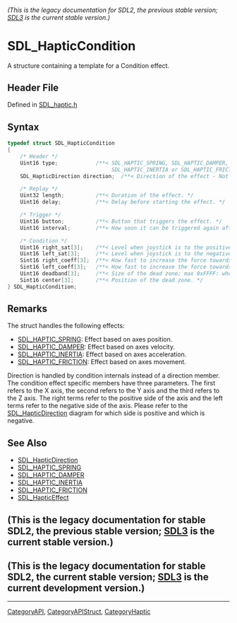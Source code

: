 ###### (This is the legacy documentation for SDL2, the previous stable version; [SDL3](https://wiki.libsdl.org/SDL3/) is the current stable version.)
# SDL_HapticCondition

A structure containing a template for a Condition effect.

## Header File

Defined in [SDL_haptic.h](https://github.com/libsdl-org/SDL/blob/SDL2/include/SDL_haptic.h)

## Syntax

```c
typedef struct SDL_HapticCondition
{
    /* Header */
    Uint16 type;            /**< SDL_HAPTIC_SPRING, SDL_HAPTIC_DAMPER,
                                 SDL_HAPTIC_INERTIA or SDL_HAPTIC_FRICTION */
    SDL_HapticDirection direction;  /**< Direction of the effect - Not used ATM. */

    /* Replay */
    Uint32 length;          /**< Duration of the effect. */
    Uint16 delay;           /**< Delay before starting the effect. */

    /* Trigger */
    Uint16 button;          /**< Button that triggers the effect. */
    Uint16 interval;        /**< How soon it can be triggered again after button. */

    /* Condition */
    Uint16 right_sat[3];    /**< Level when joystick is to the positive side; max 0xFFFF. */
    Uint16 left_sat[3];     /**< Level when joystick is to the negative side; max 0xFFFF. */
    Sint16 right_coeff[3];  /**< How fast to increase the force towards the positive side. */
    Sint16 left_coeff[3];   /**< How fast to increase the force towards the negative side. */
    Uint16 deadband[3];     /**< Size of the dead zone; max 0xFFFF: whole axis-range when 0-centered. */
    Sint16 center[3];       /**< Position of the dead zone. */
} SDL_HapticCondition;
```

## Remarks

The struct handles the following effects:

- [SDL_HAPTIC_SPRING](SDL_HAPTIC_SPRING): Effect based on axes position.
- [SDL_HAPTIC_DAMPER](SDL_HAPTIC_DAMPER): Effect based on axes velocity.
- [SDL_HAPTIC_INERTIA](SDL_HAPTIC_INERTIA): Effect based on axes
  acceleration.
- [SDL_HAPTIC_FRICTION](SDL_HAPTIC_FRICTION): Effect based on axes
  movement.

Direction is handled by condition internals instead of a direction member.
The condition effect specific members have three parameters. The first
refers to the X axis, the second refers to the Y axis and the third refers
to the Z axis. The right terms refer to the positive side of the axis and
the left terms refer to the negative side of the axis. Please refer to the
[SDL_HapticDirection](SDL_HapticDirection) diagram for which side is
positive and which is negative.

## See Also

- [SDL_HapticDirection](SDL_HapticDirection)
- [SDL_HAPTIC_SPRING](SDL_HAPTIC_SPRING)
- [SDL_HAPTIC_DAMPER](SDL_HAPTIC_DAMPER)
- [SDL_HAPTIC_INERTIA](SDL_HAPTIC_INERTIA)
- [SDL_HAPTIC_FRICTION](SDL_HAPTIC_FRICTION)
- [SDL_HapticEffect](SDL_HapticEffect)


## (This is the legacy documentation for stable SDL2, the previous stable version; [SDL3](https://wiki.libsdl.org/SDL3/) is the current stable version.)



## (This is the legacy documentation for stable SDL2, the current stable version; [SDL3](https://wiki.libsdl.org/SDL3/) is the current development version.)



----
[CategoryAPI](CategoryAPI), [CategoryAPIStruct](CategoryAPIStruct), [CategoryHaptic](CategoryHaptic)

